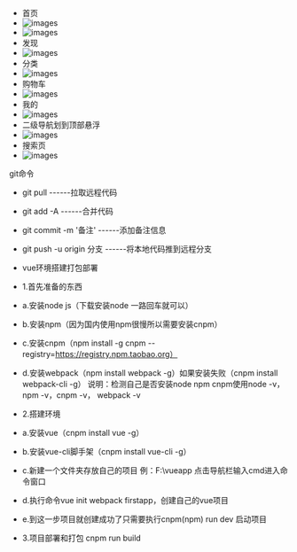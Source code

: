  - 首页 
 - ![images](https://github.com/hanxubin199502/myall/blob/master/src/assets/1inx.jpg)
 - ![images](https://github.com/hanxubin199502/myall/blob/master/src/assets/2inx.jpg)
 - 发现
 - ![images](https://github.com/hanxubin199502/myall/blob/master/src/assets/3inx.jpg)
 - 分类 
 - ![images](https://github.com/hanxubin199502/myall/blob/master/src/assets/4inx.jpg)
 - 购物车 
 - ![images](https://github.com/hanxubin199502/myall/blob/master/src/assets/5inx.jpg)
 - 我的 
 - ![images](https://github.com/hanxubin199502/myall/blob/master/src/assets/6inx.jpg)
 - 二级导航划到顶部悬浮
 - ![images](https://github.com/hanxubin199502/myall/blob/master/src/assets/7inx.jpg)
 - 搜索页
 - ![images](https://github.com/hanxubin199502/myall/blob/master/src/assets/8inx.jpg)


git命令

 - git pull  ------拉取远程代码
 - git add -A ------合并代码
 - git commit -m '备注' ------添加备注信息
 - git push -u origin 分支 ------将本地代码推到远程分支

- vue环境搭建打包部署
- 1.首先准备的东西
 - a.安装node js（下载安装node 一路回车就可以）
 - b.安装npm（因为国内使用npm很慢所以需要安装cnpm）
 - c.安装cnpm（npm install -g cnpm --registry=https://registry.npm.taobao.org）
 - d.安装webpack（npm install webpack -g）如果安装失败（cnpm install webpack-cli -g）
说明：检测自己是否安装node npm cnpm使用node -v， npm -v，cnpm -v， webpack -v
- 2.搭建环境
 - a.安装vue（cnpm install vue -g）
 - b.安装vue-cli脚手架（cnpm install vue-cli -g）
 - c.新建一个文件夹存放自己的项目 例：F:\vueapp 点击导航栏输入cmd进入命令窗口
 - d.执行命令vue init webpack firstapp，创建自己的vue项目
 - e.到这一步项目就创建成功了只需要执行cnpm(npm) run dev 启动项目
- 3.项目部署和打包 cnpm run build